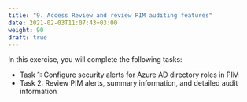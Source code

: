 ```yaml
---
title: "9. Access Review and review PIM auditing features"
date: 2021-02-03T11:07:43+03:00
weight: 90
draft: true
---
```


In this exercise, you will complete the following tasks:

- Task 1: Configure security alerts for Azure AD directory roles in PIM
- Task 2: Review PIM alerts, summary information, and detailed audit information


